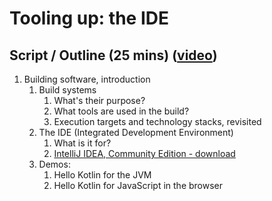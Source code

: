 # Tooling up: the IDE

## Script / Outline (25 mins) ([video](https://www.youtube.com/watch?v=jC5jYANzw8M&list=PL8XxoCaL3dBiJ_djQKKbbI4uN081F7Sgw&index=13))
1. Building software, introduction
   1. Build systems
      1. What's their purpose?
      2. What tools are used in the build?
      3. Execution targets and technology stacks, revisited
   2. The IDE (Integrated Development Environment)
      1. What is it for?
      2. [IntelliJ IDEA, Community Edition - download](https://www.jetbrains.com/idea/download/)
   3. Demos:
      1. Hello Kotlin for the JVM
      2. Hello Kotlin for JavaScript in the browser
